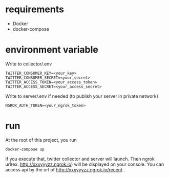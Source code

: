 # requirements

- Docker
- docker-compose

# environment variable

Write to collector/.env
```
TWITTER_CONSUMER_KEY=<your_key>
TWITTER_CONSUMER_SECRET=<your_secret>
TWITTER_ACCESS_TOKEN=<your_access_token>
TWITTER_ACCESS_SECRET=<your_access_secret>
```

Write to server/.env if needed (to publish your server in private network)
```
NGROK_AUTH_TOKEN=<your_ngrok_token>
```

# run

At the root of this project, you run
```
docker-compose up
```

If you execute that, twitter collector and server will launch.
Then ngrok url(ex. http://xxxyyyzz.ngrok.io) will be displayed on your console.
You can access api by the url of http://xxxyyyzz.ngrok.io/recent .
